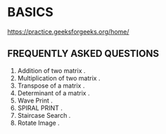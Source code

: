 # BASICS

  https://practice.geeksforgeeks.org/home/
  
## FREQUENTLY ASKED QUESTIONS
 
  1. Addition of two matrix .
  2. Multiplication of two matrix .
  3. Transpose of a matrix .
  4. Determinant of a matrix .
  5. Wave Print .
  6. SPIRAL PRINT .
  7. Staircase Search .
  8. Rotate Image .
  
